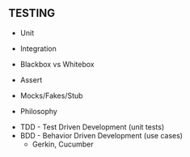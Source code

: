 ## TESTING ##

* Unit
* Integration
* Blackbox vs Whitebox

* Assert
* Mocks/Fakes/Stub

* Philosophy
- TDD - Test Driven Development (unit tests)
- BDD - Behavior Driven Development (use cases)
  - Gerkin, Cucumber